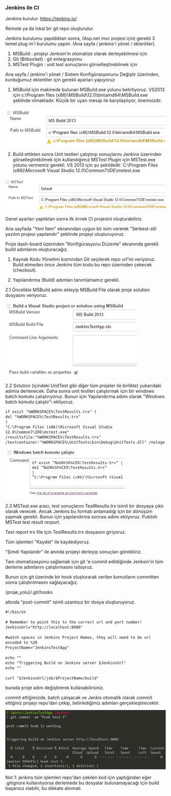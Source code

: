 ### Jenkins ile CI ###

Jenkins kurulur: https://jenkins.io/

Remote ya da lokal bir git repo oluşturulur.

Jenkins kurulumu yapıldıktan sonra, (Asp.net mvc projesi için) gerekli 3 temel plug-in'i kurulumu yapılır. (Ana sayfa / jenkins'i yönet / eklentiler).

1. MSBuild : projeyi Jenksin'in otomatize olarak derleyebilmesi için
2. Git (Bitbucket) : git entegrasyonu
3. MSTest Plugin : unit test sonuçlarını görselleştirebilmek için

Ana sayfa / jenkins'i yönet / Sistem Konfigürasyonunu Değiştir üzerinden, kurduğumuz eklentiler için gerekli ayarları yapıyoruz

1. MSBuild için makinede bulunan MSBuild.exe yolunu belirtiyoruz. VS2013 için c:\Program files (x86)\MSBuild\12.0\bin\amd64\MSBuild.exe şeklinde olmaktadır. Küçük bir uyarı mesajı ile karşılaşılıyor, önemsizdir.

![alt text](screenshots/ms_build.png "MSBuild ayarları")

2. Build ettikten sonra Unit testleri çalıştırıp sonuçlarını Jenkins üzerinden görselleştirebilmek için kullandığımız MSTest Plugin için MSTest.exe yolunu vermemiz gerekli. VS 2013 için şu şekildedir. C:\Program Files (x86)\Microsoft Visual Studio 12.0\Common7\IDE\mstest.exe

![alt text](screenshots/ms_test.png "MSTest ayarları")

Genel ayarları yaptıktan sonra ilk örnek CI projesini oluşturabiliriz.

Ana sayfada "Yeni Item" ekranından uygun bir isim vererek
"Serbest-stil yazılım projesi yapılandır" şeklinde projeyi oluşturuyoruz. 

Proje dash-board üzerinden "Konfigürasyonu Düzenle" ekranında gerekli build adımlarını oluşturacağız. 

1. Kaynak Kodu Yönetimi kısmından Git seçilerek repo url'ini veriyoruz. Build etmeden önce Jenkins tüm kodu bu repo üzerinden çekecek (checkout).

2. Yapılandırma (Build) adımları tanımlamamız gerekli. 

2.1 Öncelikle MSBuild adımı ekleyip MSBuild File olarak proje solution dosyasını veriyoruz.

![alt text](screenshots/ms_build_step.png "MSBuild ayarları")
	
2.2 Solution (içindeki UnitTest gibi diğer tüm projeler ile birlikte) yukarıdaki adımla derlenecek. Daha sonra unit testleri çalıştırmak için bir windows batch komutu çalıştırıyoruz. Bunun için Yapılandırma adımı olarak "Windows batch komutu çalıştır"ı ekliyoruz. 

```
if exist "%WORKSPACE%\TestResults.trx" (
del "%WORKSPACE%\TestResults.trx" 
)
"C:\Program Files (x86)\Microsoft Visual Studio 12.0\Common7\IDE\mstest.exe" /resultsfile:"%WORKSPACE%\TestResults.trx" /testcontainer:"%WORKSPACE%\UnitTests\bin\Debug\UnitTests.dll" /nologo
```

![alt text](screenshots/ms_test_step.png "MSBuild ayarları")

2.3 MSTest.exe aracı, test sonuçlarını TestResults.trx isimli bir dosyaya çıktı olarak verecek. Ancak Jenkins bu formatı anlamadığı için bir dönüşüm yapmak gerekli. Bunun için yapılandırma sonrası adımı ekliyoruz. Publish MSTest test result rerport.

Test report trx file için TestResults.trx dosyasını giriyoruz. 

Tüm işlemleri "Kaydet" ile kaydediyoruz.

"Şimdi Yapılandır" ile anında projeyi derleyip sonuçları göreibliriz. 

Tam otomatizasyonu sağlamak için git 'e commit edildiğinde Jenksin'in tüm derleme adımlarını çalıştırmasını isitoyruz. 

Bunun için git üzerinde bir hook oluşturarak verilen komutların committen sonra çalıştırılmasını sağlayacağız. 

{proje_yolu}/.git/hooks

altında "post-commit" isimli uzantısız bir dosya oluşturuyoruz. 

```
#!/bin/sh

# Remember to point this to the correct url and port number! 
JenkinsUrl="http://localhost:8080"

#watch spaces in Jenkins Project Names, they will need to be url encoded to %20
ProjectName="JenkinsTestApp"

echo ""
echo "Triggering Build on Jenkins server $JenkinsUrl"
echo ""

curl "$JenkinsUrl/job/$ProjectName/build"
```

burada proje adını değiştirerek kullanabilirsiniz. 

commit ettiğimizde, batch çalışacak ve Jenkis otomatik olarak commit ettiğiniz projeyi repo'dan çekip, belirlediğimiz adımları gerçekleştirecektir. 

![alt text](screenshots/console_trigger.png "Jenkins'in tetiklenmesi")

Not 1: jenkins tüm işlemleri repo'dan çekilen kod için yaptığından eğer .gitignore kullanılıyorsa derlemede bu dosyalar bulunamayacağı için build başarısız olabilir, bu dikkate alınmalı.